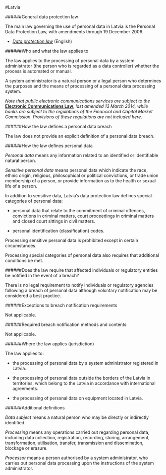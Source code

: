 #Latvia


######General data protection law



The main law governing the use of personal data in Latvia is the Personal Data Protection Law, with amendments through 19 December 2006.



-   [*Data protection law*](http://www.arhivi.lv/index.php?&1170) (English)



######Who and what the law applies to



The law applies to the processing of personal data by a system administrator (the person who is regarded as a data controller) whether the process is automated or manual.



A system administrator is a natural person or a legal person who determines the purposes and the means of processing of a personal data processing system.



*Note that public electronic communications services are subject to the* [**Electronic Communications Law**](http://www.google.com/url?sa=t&rct=j&q=&esrc=s&source=web&cd=1&ved=0CCIQFjAA&url=http%3A%2F%2Fwww.vvc.gov.lv%2Fexport%2Fsites%2Fdefault%2Fdocs%2FLRTA%2FLikumi%2FElectronic_Communications_Law.doc&ei=smXvVKTONsruoASkiYKIDw&usg=AFQjCNHn2dNdUlXaX1KE21RNZSqChwE54A&bvm=bv.86956481,d.cGU)*, last amended 13 March 2014, while banks are subject to the regulations of the Financial and Capital Market Commission. Provisions of these regulations are not included here.*



######How the law defines a personal data breach



The law does not provide an explicit definition of a personal data breach.



######How the law defines personal data



*Personal data* means any information related to an identified or identifiable natural person.



*Sensitive personal data* means personal data which indicate the race, ethnic origin, religious, philosophical or political convictions, or trade union membership of a person, or provide information as to the health or sexual life of a person.



In addition to sensitive data, Latvia’s data protection law defines special categories of personal data:



-   personal data that relate to the commitment of criminal offences, convictions in criminal matters, court proceedings in criminal matters and closed court sittings in civil matters.





-   personal identification (classification) codes.



Processing sensitive personal data is prohibited except in certain circumstances.



Processing special categories of personal data also requires that additional conditions be met.



######Does the law require that affected individuals or regulatory entities be notified in the event of a breach?



There is no legal requirement to notify individuals or regulatory agencies following a breach of personal data although voluntary notification may be considered a best practice.



######Exceptions to breach notification requirements



Not applicable.



######Required breach notification methods and contents



Not applicable.



######Where the law applies (jurisdiction)



The law applies to:



-   the processing of personal data by a system administrator registered in Latvia.





-   the processing of personal data outside the borders of the Latvia in territories, which belong to the Latvia in accordance with international agreements.





-   the processing of personal data on equipment located in Latvia.



######Additional definitions



*Data subject* means a natural person who may be directly or indirectly identified.



*Processing* means any operations carried out regarding personal data, including data collection, registration, recording, storing, arrangement, transformation, utilisation, transfer, transmission and dissemination, blockage or erasure.



*Processor* means a person authorised by a system administrator, who carries out personal data processing upon the instructions of the system administrator.

